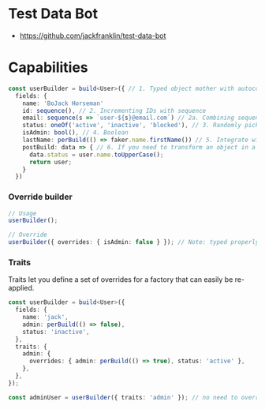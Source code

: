 # Test Data Bot

- https://github.com/jackfranklin/test-data-bot

# Capabilities

```ts
const userBuilder = build<User>({ // 1. Typed object mother with autocomplete capability
  fields: {
    name: 'BoJack Horseman'
    id: sequence(), // 2. Incrementing IDs with sequence
    email: sequence(s => `user-${s}@email.com`) // 2a. Combining sequence with other data
    status: oneOf('active', 'inactive', 'blocked'), // 3. Randomly picking between an option
    isAdmin: bool(), // 4. Boolean
    lastName: perBuild(() => faker.name.firstName()) // 5. Integrate with fake generator libraries (perBuild make sure two generated objects never have the same value)
    postBuild: data => { // 6. If you need to transform an object in a way that test-data-bot doesn't support out the box
      data.status = user.name.toUpperCase();
      return user;
    }
  })

```

### Override builder

```ts
// Usage
userBuilder();

// Override
userBuilder({ overrides: { isAdmin: false } }); // Note: typed properly, overridden field has to match defined builder type
```

### Traits

Traits let you define a set of overrides for a factory that can easily be re-applied.

```ts
const userBuilder = build<User>({
  fields: {
    name: 'jack',
    admin: perBuild(() => false),
    status: 'inactive',
  },
  traits: {
    admin: {
      overrides: { admin: perBuild(() => true), status: 'active' },
    },
  },
});

const adminUser = userBuilder({ traits: 'admin' }); // no need to override multiple fields, it is taken care from the builder
```

